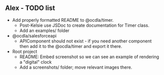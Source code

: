 

## Alex - TODO list
* Add properly formatted README to @ocdla/timer.
  * Post-Kelsie use JSDoc to create documentation for Timer class.
  * Add an examples/ folder
* @ocdla/salesforceapi
  * APIComponent should not exist - if you need another component then add it to the @ocdla/timer and export it there.
* Root project
  * README: Embed screenshot so we can see an example of rendering a "digital" clock
  * Add a screenshots/ folder; move relevant images there.
